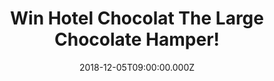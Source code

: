 ---
campaign-uuid: "c-fa49e99c-9748-4348-af9d-df15d45376ef"
type: "Competition"
category: "Food"
date: "2018-12-05T09:00:00.000Z"
end-date: "2019-02-05T23:59:00.000Z"
disable-form: false
is_promoted: false
has_entry_page: true
title: "Win Hotel Chocolat The Large Chocolate Hamper!"
competition-description: "<p>Tagged, tied and ready to give, Hotel Chocolat chocolate\
  \ hampers and gift sets are created to make gift giving the pleasure it should be\
  \ – perfect for birthdays, anniversaries, new arrivals, special occasions, congratulations\
  \ and much more.</p>\n<p>Absolutely delicious. Click below for a chance to win.</p>\n"
hero-header: "Win Hotel Chocolat The Large Chocolate Hamper!"
terms-confirmation: "N/A"
banner-img: "https://assets.expresslyapp.com/asset-5eb92517-0770-48e5-8f4c-1f408c7cdc3d.jpg"
logo-left-href: "http://club.expressly.io"
logo-left-image: "https://assets.expresslyapp.com/asset-ae56c6a9-989a-4535-86a4-87f28f621fbc.jpg"
logo-left-title: "Expressly Club"
bg-image-hero: "https://assets.expresslyapp.com/asset-414a2ac4-c97f-4b6d-8e9c-413add01c9fd.jpg"
bg-image-first: "https://assets.expresslyapp.com/asset-14420ca5-8e05-4700-bef4-f322a1d10d4e.jpg"
section1-content: "<p>Hotel Chocolat the Everything Collection is a tantalizingly,\
  \ decadent and delicious assortment of chocolates. An abundance of the most celebrated\
  \ recipes in our entire collection.</p>\n<p>This carefully curated collection, bursting\
  \ with many of our best-loved recipes. The Everything chocolate collection includes:\
  \ salted caramel chocolate puddles, 40 Percent salted caramel chocolates everything\
  \ h-box 70 Percent dark chocolate slab selector cacao breakfast etiolate classic\
  \ hot chocolate. A special gift for any chocolate-lover.</p>\n"
entry-title: "Win Hotel Chocolat The Large Chocolate Hamper!"
entry-content: "<p>Enter the draw to win The Hotel Chocolat The Large Chocolate Hamper\
  \ before 23:59 on 5th of February 2019.</p>\n"
has-winner: false
prize-description: "Hotel Chocolat The Large Chocolate Hamper."
special-conditions: "Multiple entries are allowed up to one every day."
country-restrictions:
- "GB"
---